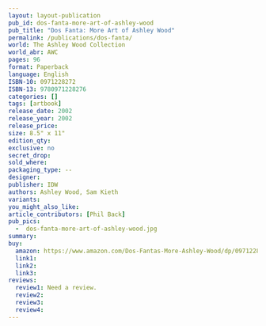 ```yaml
---
layout: layout-publication
pub_id: dos-fanta-more-art-of-ashley-wood
pub_title: "Dos Fanta: More Art of Ashley Wood"
permalink: /publications/dos-fanta/
world: The Ashley Wood Collection
world_abr: AWC
pages: 96
format: Paperback
language: English
ISBN-10: 0971228272
ISBN-13: 9780971228276
categories: []
tags: [artbook]
release_date: 2002
release_year: 2002
release_price: 
size: 8.5" x 11"
edition_qty:
exclusive: no
secret_drop:
sold_where: 
packaging_type: --
designer: 
publisher: IDW
authors: Ashley Wood, Sam Kieth
variants:
you_might_also_like: 
article_contributors: [Phil Back]
pub_pics: 
  -  dos-fanta-more-art-of-ashley-wood.jpg
summary: 
buy:
  amazon: https://www.amazon.com/Dos-Fantas-More-Ashley-Wood/dp/0971228272
  link1: 
  link2: 
  link3: 
reviews:
  review1: Need a review.
  review2:
  review3:
  review4:
---
```

